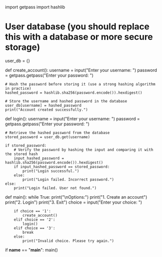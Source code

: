 import getpass
import hashlib

# User database (you should replace this with a database or more secure storage)
user_db = {}

def create_account():
    username = input("Enter your username: ")
    password = getpass.getpass("Enter your password: ")
    
    # Hash the password before storing it (use a strong hashing algorithm in practice)
    hashed_password = hashlib.sha256(password.encode()).hexdigest()
    
    # Store the username and hashed password in the database
    user_db[username] = hashed_password
    print("Account created successfully.")

def login():
    username = input("Enter your username: ")
    password = getpass.getpass("Enter your password: ")
    
    # Retrieve the hashed password from the database
    stored_password = user_db.get(username)
    
    if stored_password:
        # Verify the password by hashing the input and comparing it with the stored hash
        input_hashed_password = hashlib.sha256(password.encode()).hexdigest()
        if input_hashed_password == stored_password:
            print("Login successful.")
        else:
            print("Login failed. Incorrect password.")
    else:
        print("Login failed. User not found.")

def main():
    while True:
        print("\nOptions:")
        print("1. Create an account")
        print("2. Login")
        print("3. Exit")
        choice = input("Enter your choice: ")
        
        if choice == '1':
            create_account()
        elif choice == '2':
            login()
        elif choice == '3':
            break
        else:
            print("Invalid choice. Please try again.")

if __name__ == "__main__":
    main()
